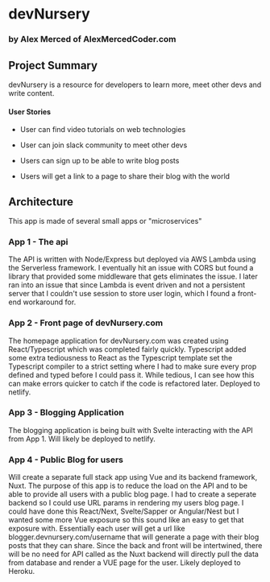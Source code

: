 # devNursery
### by Alex Merced of AlexMercedCoder.com

## Project Summary

devNursery is a resource for developers to learn more, meet other devs and write content.

#### User Stories

- User can find video tutorials on web technologies

- User can join slack community to meet other devs

- Users can sign up to be able to write blog posts

- Users will get a link to a page to share their blog with the world

## Architecture

This app is made of several small apps or "microservices"

### App 1 - The api

The API is written with Node/Express but deployed via AWS Lambda using the Serverless framework. I eventually hit an issue with CORS but found a library that provided some middleware that gets eliminates the issue. I later ran into an issue that since Lambda is event driven and not a persistent server that I couldn't use session to store user login, which I found a front-end workaround for.

### App 2 - Front page of devNursery.com

The homepage application for devNursery.com was created using React/Typescript which was completed fairly quickly. Typescript added some extra tediousness to React as the Typescript template set the Typescript compiler to a strict setting where I had to make sure every prop defined and typed before I could pass it. While tedious, I can see how this can make errors quicker to catch if the code is refactored later. Deployed to netlify.

### App 3 - Blogging Application

The blogging application is being built with Svelte interacting with the API from App 1. Will likely be deployed to netlify.

### App 4 - Public Blog for users

Will create a separate full stack app using Vue and its backend framework, Nuxt. The purpose of this app is to reduce the load on the API and to be able to provide all users with a public blog page. I had to create a seperate backend so I could use URL params in rendering my users blog page. I could have done this React/Next, Svelte/Sapper or Angular/Nest but I wanted some more Vue exposure so this sound like an easy to get that exposure with. Essentially each user will get a url like blogger.devnursery.com/username that will generate a page with their blog posts that they can share. Since the back and front will be intertwined, there will be no need for API called as the Nuxt backend will directly pull the data from database and render a VUE page for the user. Likely deployed to Heroku.
